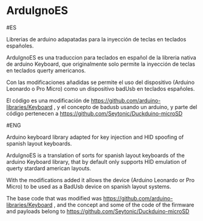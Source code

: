 # ArduIgnoES

#ES

Librerias de arduino adapatadas para la inyección de teclas en teclados españoles.

ArduIgnoES es una traduccion para teclados en español de la libreria nativa de arduino Keyboard,
que originalmente solo permite la inyección de teclas en teclados querty americanos.

Con las modificaciones añadidas se permite el uso del dispositivo (Arduino Leonardo o Pro Micro)
como un dispositivo badUsb en teclados españoles.

El código es una modificación de https://github.com/arduino-libraries/Keyboard ,  y el concepto de badusb usando un arduino, y parte del código pertenecen a https://github.com/Seytonic/Duckduino-microSD



#ENG

Arduino keyboard library adapted for key injection and HID spoofing of spanish layout keyboards.

ArduIgnoES is a translation of sorts for spanish layout keyboards of the arduino Keyboard library, that by default only supports HID emulation of querty stardard american layouts.

With the modifications added it allows the device (Arduino Leonardo or Pro Micro)
to be used as a BadUsb device on spanish layout systems.

The base code that was modified was https://github.com/arduino-libraries/Keyboard , and the concept and some of the code of the firmware and payloads belong to https://github.com/Seytonic/Duckduino-microSD
